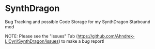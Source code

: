 # SynthDragon
Bug Tracking and possible Code Storage for my SynthDragon Starbound mod

NOTE: Please see the "Issues" Tab (https://github.com/Ahndrek-LiCyri/SynthDragon/issues) to make a bug report!
